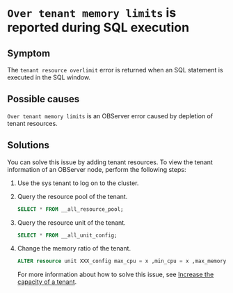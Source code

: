 `Over tenant memory limits` is reported during SQL execution
=======================================================

Symptom
---------------------

The `tenant resource overlimit` error is returned when an SQL statement is executed in the SQL window.

Possible causes
-------------------------

`Over tenant memory limits` is an OBServer error caused by depletion of tenant resources.

Solutions
-------------------------

You can solve this issue by adding tenant resources. To view the tenant information of an OBServer node, perform the following steps:

1. Use the sys tenant to log on to the cluster.

2. Query the resource pool of the tenant.

   ```sql
   SELECT * FROM __all_resource_pool;
   ```

3. Query the resource unit of the tenant.

   ```sql
   SELECT * FROM __all_unit_config;
   ```

4. Change the memory ratio of the tenant.

   ```sql
   ALTER resource unit XXX_config max_cpu = x ,min_cpu = x ,max_memory ='xxxG',min_memory= 'xxxG';
   ```

   For more information about how to solve this issue, see [Increase the capacity of a tenant](https://www.oceanbase.com/docs/enterprise-oceanbase-database-cn-10000000000361351#6e00fe9d-3c1d-4d66-bbfb-834eed41077b).
